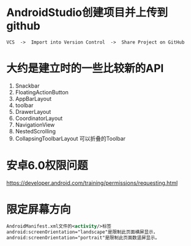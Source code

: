 # AndroidStudio创建项目并上传到github ##

`VCS  ->  Import into Version Control  ->  Share Project on GitHub`

# 大约是建立时的一些比较新的API

1. Snackbar
2. FloatingActionButton
3. AppBarLayout
4. toolbar
5. DrawerLayout
6. CoordinatorLayout
7. NavigationView
8. NestedScrolling
9. CollapsingToolbarLayout 可以折叠的Toolbar

# 安卓6.0权限问题

https://developer.android.com/training/permissions/requesting.html

# 限定屏幕方向

``` xml
AndroidManifest.xml文件的<activity/>标签
android:screenOrientation="landscape"是限制此页面横屏显示，
android:screenOrientation="portrait"是限制此页面数竖屏显示。
```

